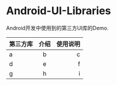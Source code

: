 # Android-UI-Libraries
Android开发中使用到的第三方UI库的Demo.

| 第三方库 | 介绍 | 使用说明 |
| -----|:----:| ----:|
| a    | b    | c    |
| d    | e    |  f   |
| g    | h    |   i  |
